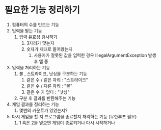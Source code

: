 # 필요한 기능 정리하기

1. 컴퓨터의 수를 만드는 기능
2. 입력을 받는 기능
    1. 입력 유효성 검사하기
        1. 3자리가 맞는지
        2. 숫자가 제대로 들어왔는지
            1. 사용자가 잘못된 값을 입력한 경우 IllegalArgumentException 발생 후 앱 종
3. 입력을 처리하는 기능
    1. 볼 , 스트라이크, 낫싱을 구분하는 기능
        1. 같은 수 / 같은 자리 : "스트라이크"
        2. 같은 수 / 다른 자리 : "볼"
        3. 같은 수 가 없다 : "낫싱"
    2. 구분 후 결과를 반환해주는 기능
4.  게임 결과를 정리하는 기능
    1. 몇번의 카운트가 있었는지?
5. 다시 게임을 할 지 프로그램을 종료할지 처리하는 기능 (무한루프 필요)
    1. 1 혹은 2을 넣으면 게임이 종료되거나 다시 시작하거나
